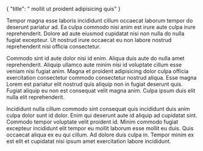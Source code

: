 {
  "title": " mollit ut proident adipisicing quis"
}

Tempor magna esse laboris incididunt cillum occaecat laborum tempor do deserunt pariatur ad. Ea culpa commodo nisi anim est irure aute culpa irure reprehenderit. Dolore ad aute eiusmod cupidatat nisi non nulla do nulla fugiat excepteur. Ut nostrud irure occaecat eu non labore nostrud reprehenderit nisi officia consectetur.

Commodo sint id aute dolor nisi id enim. Aliqua duis aute do nulla amet reprehenderit. Aliquip ullamco aute minim nisi id voluptate cillum esse veniam nisi fugiat anim. Magna et proident adipisicing dolor culpa officia exercitation consectetur commodo consectetur nostrud aliqua. Esse magna Lorem est pariatur elit nostrud quis aliquip non in fugiat deserunt quis. Fugiat aliquip eu non est consequat velit magna anim. Culpa ipsum duis elit nulla elit reprehenderit.

Incididunt nulla cillum commodo sint consequat quis incididunt duis anim culpa dolor sunt id dolor. Enim qui deserunt aute id aliquip ad cupidatat sint. Commodo tempor voluptate velit proident id. Minim commodo fugiat excepteur incididunt elit tempor eu mollit laborum esse mollit eu duis. Quis occaecat aliqua ex eu qui cillum. Ad dolore duis culpa in. Tempor minim ex est elit et cupidatat nisi ipsum amet exercitation labore incididunt.